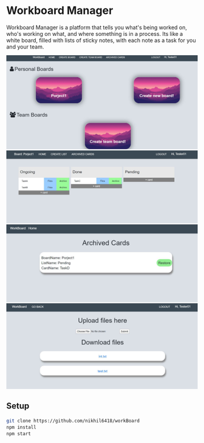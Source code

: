 # Workboard Manager

Workboard Manager is a platform that tells you what's being worked on, who's working on what, and where something is in a process.
Its like a white board, filled with lists of sticky notes, with each note as a task for you and your team.

<img src="public/images/i1.JPG">
<img src="public/images/i2.JPG">
<img src="public/images/i3.JPG">
<img src="public/images/i4.JPG">


## Setup
```bash
git clone https://github.com/nikhil6418/workBoard
npm install
npm start
```




